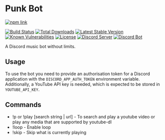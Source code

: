 # Punk Bot
[![npm link](https://nodei.co/npm/punk-bot.png?downloads=true&downloadRank=true)](https://www.npmjs.com/package/punk-bot)

[![Build Status](https://img.shields.io/travis/sasjafor/PunkBot?style=flat-square)](https://travis-ci.org/sasjafor/PunkBot) [![Total Downloads](https://img.shields.io/npm/dt/punk-bot.svg?style=flat-square)](https://www.npmjs.com/package/punk-bot) [![Latest Stable Version](https://img.shields.io/npm/v/punk-bot.svg?style=flat-square)](https://www.npmjs.com/package/punk-bot) [![Known Vulnerabilities](https://img.shields.io/snyk/vulnerabilities/github/sasjafor/PunkBot?style=flat-square)](https://snyk.io/test/github/sasjafor/PunkBot) [![License](https://img.shields.io/badge/license-GPL-lightgrey.svg?style=flat-square)](https://opensource.org/licenses/gpl-license) [![Discord Server](https://img.shields.io/discord/518113399448666113.svg?style=flat-square&colorB=7289DA)](https://discord.gg/qPxJfWw) [![Discord Bot](https://img.shields.io/badge/discord-bot-blue.svg?style=flat-square&colorB=7289DA)](https://discordapp.com/api/oauth2/authorize?client_id=431490929677959178&permissions=120937536&scope=bot) 

A Discord music bot without limits.

## Usage
To use the bot you need to provide an authorisation token for a Discord application with the `DISCORD_APP_AUTH_TOKEN` environment variable. Additionally, a YouTube API key is needed, which is expected to be stored in `YOUTUBE_API_KEY`.

## Commands
* !p or !play [search string | url] - To search and play a youtube video or play any media that are supported by youtube-dl
* !loop - Enable loop
* !skip - Skip what is currently playing
